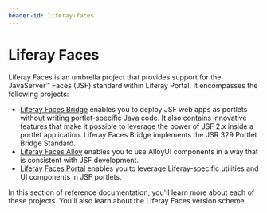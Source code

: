 ```yaml
---
header-id: liferay-faces
---
```


# Liferay Faces

Liferay Faces is an umbrella project that provides support for the
JavaServer&#8482; Faces (JSF) standard within Liferay Portal. It encompasses the
following projects:

- [Liferay Faces Bridge](/docs/7-1/reference/-/knowledge_base/r/understanding-liferay-faces-bridge)
  enables you to deploy JSF web apps as portlets without writing
  portlet-specific Java code. It also contains innovative features that make it
  possible to leverage the power of JSF 2.x inside a portlet application.
  Liferay Faces Bridge implements the JSR 329 Portlet Bridge Standard. 
- [Liferay Faces Alloy](/docs/7-1/reference/-/knowledge_base/r/understanding-liferay-faces-alloy)
  enables you to use AlloyUI components in a way that is consistent with JSF
  development. 
- [Liferay Faces Portal](/docs/7-1/reference/-/knowledge_base/r/understanding-liferay-faces-portal)
  enables you to leverage Liferay-specific utilities and UI components in JSF
  portlets. 

In this section of reference documentation, you'll learn more about each of
these projects. You'll also learn about the Liferay Faces version scheme.
